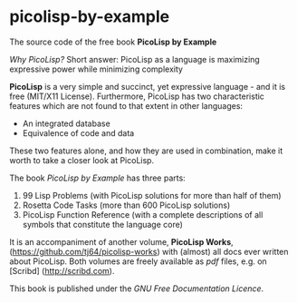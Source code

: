 picolisp-by-example
===================

The source code of the free book **PicoLisp by Example**

*Why PicoLisp?* Short answer: PicoLisp as a language is
maximizing expressive power while minimizing complexity

**PicoLisp** is a very simple and succinct, yet expressive language -
and it is free (MIT/X11 License). Furthermore, PicoLisp has two
characteristic features which are not found to that extent in other
languages:

*  An integrated database
*  Equivalence of code and data

These two features alone, and how they are used in combination, make
it worth to take a closer look at PicoLisp.

The book *PicoLisp by Example* has three parts:

1. 99 Lisp Problems (with PicoLisp solutions for more than half of them)
2. Rosetta Code Tasks (more than 600 PicoLisp solutions)
3. PicoLisp Function Reference (with a complete descriptions of all symbols that constitute the language core)

It is an accompaniment of another volume, **PicoLisp Works**,
(https://github.com/tj64/picolisp-works) with (almost) all docs ever
written about PicoLisp. Both volumes are freely available as *pdf*
files, e.g. on [Scribd] (http://scribd.com).

This book is published under the *GNU Free Documentation Licence*.



